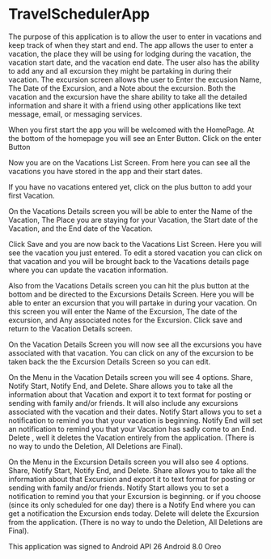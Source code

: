 # TravelSchedulerApp



The purpose of this application is to allow the user to enter in vacations and keep track of when they start and end.
The app allows the user to enter a vacation, the place they will be using for lodging during the vacation, the vacation start date, and the vacation end date.
The user also has the ability to add any and all excursion they might be partaking in during their vacation. The excursion screen allows the user to Enter the excusion Name,
The Date of the Excursion, and a Note about the excursion. Both the vacation and the excursion have the share ability to take all the detailed information and share it with a friend
using other applications like text message, email, or messaging services.

When you first start the app you will be welcomed with the HomePage. At the bottom of the homepage you will see an Enter Button. Click on the enter Button

Now you are on the Vacations List Screen. From here you can see all the vacations you have stored in the app and their start dates.

If you have no vacations entered yet, click on the plus button to add your first Vacation.

On the Vacations Details screen you will be able to enter the Name of the Vacation, The Place you are staying for your Vacation, the Start date of the Vacation, and the End date of the Vacation.

Click Save and you are now back to the Vacations List Screen. Here you will see the vacation you just entered. To edit a stored vacation you can click on that vacation and you will be brought back to the
Vacations details page where you can update the vacation information.

Also from the Vacations Details screen you can hit the plus button at the bottom and be directed to the Excursions Details Screen. Here you will be able to enter an excursion that you will partake in during your
vacation. On this screen you will enter the Name of the Excursion, The date of the excursion, and Any associated notes for the Excursion. Click save and return to the Vacation Details screen.

On the Vacation Details Screen you will now see all the excursions you have associated with that vacation. You can click on any of the excursion to be taken back the the Excursion Details Screen so you can edit.

On the Menu in the Vacation Details screen you will see 4 options. Share, Notify Start, Notify End, and Delete.
Share allows you to take all the information about that Vacation and export it to text format for posting or sending with family and/or friends. It will also include any excursions associated with the vacation and their dates.
Notify Start allows you to set a notification to remind you that your vacation is beginning.
Notify End will set an notification to remind you that your Vacation has sadly come to an End.
Delete , well it deletes the Vacation entirely from the application. (There is no way to undo the Deletion, All Deletions are Final).

On the Menu in the Excursion Details screen you will also see 4 options. Share, Notify Start, Notify End, and Delete.
Share allows you to take all the information about that Excursion and export it to text format for posting or sending with family and/or friends.
Notify Start allows you to set a notification to remind you that your Excursion is beginning.
or if you choose (since its only scheduled for one day) there is a Notify End where you can get a notification the Excursion ends today.
Delete will delete the Excursion from the application. (There is no way to undo the Deletion, All Deletions are Final).



This application was signed to Android API 26 Android 8.0 Oreo

